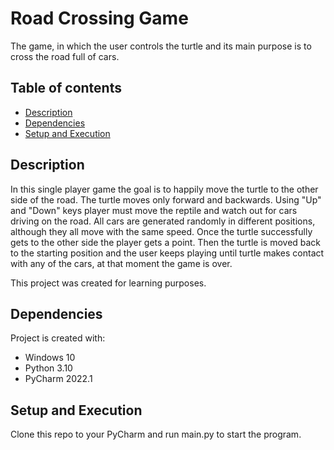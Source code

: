 # Road Crossing Game
The game, in which the user controls the turtle and its main purpose is to cross the road full of cars.

## Table of contents
* [Description](#description)
* [Dependencies](#dependencies)
* [Setup and Execution](#setup-and-execution)

## Description
In this single player game the goal is to happily move the turtle to the other side of the road. The turtle moves only 
forward and backwards. Using "Up" and "Down" keys player must move the reptile and watch out for cars driving on 
the road. All cars are generated randomly in different positions, although they all move with the same speed. Once the 
turtle successfully gets to the other side the player gets a point. Then the turtle is moved back to the starting position 
and the user keeps playing until turtle makes contact with any of the cars, at that moment the game is over.

This project was created for learning purposes.
	
## Dependencies
Project is created with:
* Windows 10
* Python 3.10
* PyCharm 2022.1
## Setup and Execution
Clone this repo to your PyCharm and run main.py to start the program.
